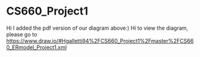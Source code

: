 # CS660_Project1
Hi I added the pdf version of our diagram above:)
Hi to view the diagram, please go to https://www.draw.io/#Hgalletti94%2FCS660_Project1%2Fmaster%2FCS660_ERmodel_Project1.xml
